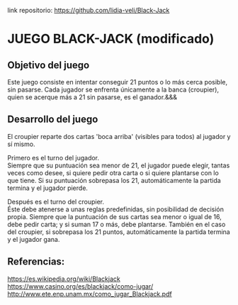 link repositorio: https://github.com/lidia-veli/Black-Jack

# JUEGO BLACK-JACK (modificado)

## Objetivo del juego
Este juego consiste en intentar conseguir 21 puntos o lo más cerca posible, sin pasarse. Cada jugador se enfrenta únicamente a la banca (croupier), quien se acerque más a 21 sin pasarse, es el ganador.&&&

## Desarrollo del juego
El croupier reparte dos cartas 'boca arriba' (visibles para todos) al jugador y sí mismo.

Primero es el turno del jugador.  
Siempre que su puntuación sea menor de 21, el jugador puede elegir, tantas veces como desee, si quiere pedir otra carta o si quiere plantarse con lo que tiene. Si su puntuación sobrepasa los 21, automáticamente la partida termina y el jugador pierde.

Después es el turno del croupier.  
Éste debe atenerse a unas reglas predefinidas, sin posibilidad de decisión propia. Siempre que la puntuación de sus cartas sea menor o igual de 16, debe pedir carta; y si suman 17 o más, debe plantarse. También en el caso del croupier, si sobrepasa los 21 puntos, automáticamente la partida termina y el jugador gana.

## Referencias:
https://es.wikipedia.org/wiki/Blackjack  
https://www.casino.org/es/blackjack/como-jugar/  
http://www.ete.enp.unam.mx/como_jugar_Blackjack.pdf
